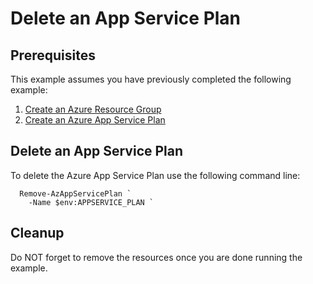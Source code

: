 
# Delete an App Service Plan

## Prerequisites

This example assumes you have previously completed the following example:

1. [Create an Azure Resource Group](../group/create/)
1. [Create an Azure App Service Plan](../create-plan/)

## Delete an App Service Plan

<!-- workflow.include(../create-plan/README.md) -->

To delete the Azure App Service Plan use the following command line:

```shell
  Remove-AzAppServicePlan `
    -Name $env:APPSERVICE_PLAN `
```

## Cleanup

Do NOT forget to remove the resources once you are done running the example.
